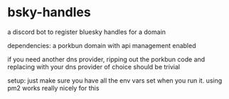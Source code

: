 # bsky-handles

a discord bot to register bluesky handles for a domain

dependencies: a porkbun domain with api management enabled

if you need another dns provider, ripping out the porkbun code and replacing with your dns provider of choice should be trivial

setup: just make sure you have all the env vars set when you run it. using pm2 works really nicely for this
